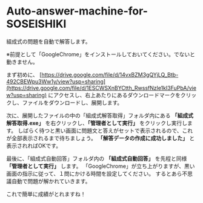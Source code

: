 # Auto-answer-machine-for-SOSEISHIKI
組成式の問題を自動で解答します。

※前提として「GoogleChrome」をインストールしておいてください。でないと動きません。

まず初めに、
[https://drive.google.com/file/d/14vxBZM3gQYjLQ_Btb-492CBEWpu3Ww1y/view?usp=sharing](https://drive.google.com/file/d/1ESCWSXnBYCtth_RwssfNzle1kI3FuPbA/view?usp=sharing)
にアクセスし、右上あたりにあるダウンロードマークをクリックし、ファイルをダウンロードし、展開します。

次に、展開したファイルの中の「組成式解答取得」フォルダ内にある **「組成式解答取得.exe」** を右クリックし、**「管理者として実行」** をクリックし実行します。
しばらく待つと黒い画面に問題文と答えがセットで表示されるので、これが全部表示されるまで待ちましょう。
**「解答データの作成に成功しました」** と表示されればOKです。

最後に、「組成式自動回答」フォルダ内の **「組成式自動回答」** を先程と同様 **「管理者として実行」** します。
「GoogleChrome」が立ち上がりますが、黒い画面の指示に従って、１問にかける時間を設定してください。
するとあら不思議自動で問題が解かれていきます。

これで簡単に成績がとれますね！
